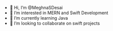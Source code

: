 - 👋 Hi, I’m @MeghnaSDesai
- 👀 I’m interested in MERN and Swift Development
- 🌱 I’m currently learning Java
- 💞️ I’m looking to collaborate on swift projects

<!---
MeghnaSDesai/MeghnaSDesai is a ✨ special ✨ repository because its `README.md` (this file) appears on your GitHub profile.
You can click the Preview link to take a look at your changes.
--->
